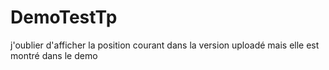 # DemoTestTp
j'oublier d'afficher la position courant dans la version uploadé mais elle est montré dans le demo
